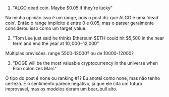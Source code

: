 1. "ALGO dead coin. Maybe $0.05 if they're lucky"

Na minha opinião isso é um range, pois o post diz que ALGO é uma 'dead coin'. Então o range implícito é entre 0 e 0.05, mas o parser geralmente considerou isso como um target_value.

2. "Tom Lee just said he thinks Ethereum $ETH could hit $5,500 in the near term and end the year at $10,000-$12,000"

Múltiplas previsões: range 5500-12000? ou de 10000-12000?

3. "DOGE will be the most valuable cryptocurrency in the universe when Elon colonizes Mars"

O tipo do post é none ou ranking #1? Eu anotei como none, mas não tenho certeza. E o sentimento parece negativo, já que ele cita um futuro improvável, mas os modelos deram um bear_bull alto.
